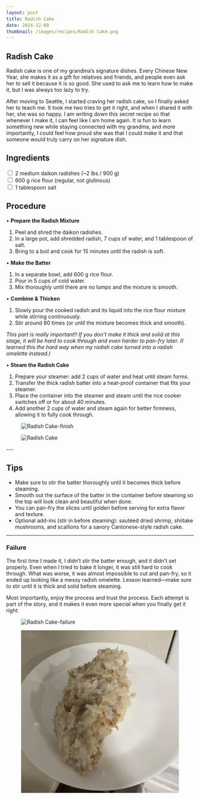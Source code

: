```yaml
---
layout: post
title: Radish Cake
date: 2024-12-09
thumbnail: /images/recipes/Radish Cake.png
---
```


## Radish Cake

Radish cake is one of my grandma’s signature dishes. Every Chinese New Year, she makes it as a gift for relatives and friends, and people even ask her to sell it because it is so good. She used to ask me to learn how to make it, but I was always too lazy to try.

After moving to Seattle, I started craving her radish cake, so I finally asked her to teach me. It took me two tries to get it right, and when I shared it with her, she was so happy. I am writing down this secret recipe so that whenever I make it, I can feel like I am home again. It is fun to learn something new while staying connected with my grandma, and more importantly, I could feel how proud she was that I could make it and that someone would truly carry on her signature dish.
<br>


## Ingredients

<label><input type="checkbox"> 2 medium daikon radishes (~2 lbs / 900 g)</label><br>
<label><input type="checkbox"> 600 g rice flour (regular, not glutinous)</label><br>
<label><input type="checkbox"> 1 tablespoon salt</label><br>

## Procedure

• __Prepare the Radish Mixture__
1. Peel and shred the daikon radishes.
2. In a large pot, add shredded radish, 7 cups of water, and 1 tablespoon of salt.
3. Bring to a boil and cook for 15 minutes until the radish is soft.

• __Make the Batter__

1. In a separate bowl, add 600 g rice flour.
2. Pour in 5 cups of cold water.
3. Mix thoroughly until there are no lumps and the mixture is smooth.

• __Combine & Thicken__

1. Slowly pour the cooked radish and its liquid into the rice flour mixture while stirring continuously.
2. Stir around 80 times (or until the mixture becomes thick and smooth).

_This part is really important!! If you don’t make it thick and solid at this stage, it will be hard to cook through and even harder to pan-fry later. (I learned this the hard way when my radish cake turned into a radish omelette instead.)_

• __Steam the Radish Cake__

1. Prepare your steamer: add 2 cups of water and heat until steam forms.
2. Transfer the thick radish batter into a heat-proof container that fits your steamer.
3. Place the container into the steamer and steam until the rice cooker switches off or for about 40 minutes.
4. Add another 2 cups of water and steam again for better firmness, allowing it to fully cook through.
<div class="figure-row">
    <figure>
    <img src="/images/recipes/Radish Cake-finish.png" alt="Radish Cake-finish" class="recipe-image">
    </figure>
    <figure>
    <img src="/images/recipes/Radish Cake.png" alt="Radish Cake" class="recipe-image">
    </figure>
</div>
---

## Tips

- Make sure to stir the batter thoroughly until it becomes thick before steaming.
- Smooth out the surface of the batter in the container before steaming so the top will look clean and beautiful when done.
- You can pan-fry the slices until golden before serving for extra flavor and texture.
- Optional add-ins (stir in before steaming): sautéed dried shrimp, shiitake mushrooms, and scallions for a savory Cantonese-style radish cake.

---

### Failure

The first time I made it, I didn’t stir the batter enough, and it didn’t set properly. Even when I tried to bake it longer, it was still hard to cook through. What was worse, it was almost impossible to cut and pan-fry, so it ended up looking like a messy radish omelette. Lesson learned—make sure to stir until it is thick and solid before steaming.

Most importantly, enjoy the process and trust the process. Each attempt is part of the story, and it makes it even more special when you finally get it right.
<div class="figure-row">
    <figure>
    <img src="/images/recipes/Radish Cake-failure.png" alt="Radish Cake-failure" class="recipe-image">
    </figure>
    <figure>
    <img src="/images/recipes/Radish Cake-omelette.jpeg" alt="Radish Cake-omelette" class="recipe-image">
    </figure>
</div>
